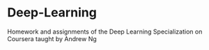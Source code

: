 # Deep-Learning
Homework and assignments of the Deep Learning Specialization on Coursera taught by Andrew Ng
